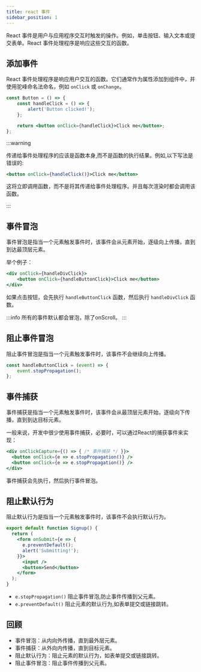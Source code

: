 ```yaml
---
title: react 事件
sidebar_position: 1
---
```


React 事件是用户与应用程序交互时触发的操作。例如，单击按钮、输入文本或提交表单。React 事件处理程序是响应这些交互的函数。

## 添加事件

React 事件处理程序是响应用户交互的函数。它们通常作为属性添加到组件中，并使用驼峰命名法命名，例如 `onClick` 或 `onChange`。

```jsx
const Button = () => {
    const handleClick = () => {
        alert('Button clicked!');
    };

    return <button onClick={handleClick}>Click me</button>;
};
```

:::warning

传递给事件处理程序的应该是函数本身,而不是函数的执行结果。例如,以下写法是错误的:

```jsx
<button onClick={handleClick()}>Click me</button>
```

这将立即调用函数，而不是将其传递给事件处理程序。并且每次渲染时都会调用该函数。

:::

## 事件冒泡

事件冒泡是指当一个元素触发事件时，该事件会从元素开始，逐级向上传播，直到到达最顶层元素。

举个例子：

```jsx
<div onClick={handleDivClick}>
    <button onClick={handleButtonClick}>Click me</button>
</div>
``` 

如果点击按钮，会先执行 `handleButtonClick` 函数，然后执行 `handleDivClick` 函数。

:::info
所有的事件默认都会冒泡，除了onScroll。
:::

## 阻止事件冒泡

阻止事件冒泡是指当一个元素触发事件时，该事件不会继续向上传播。

```jsx
const handleButtonClick = (event) => {
    event.stopPropagation();
};
```

## 事件捕获

事件捕获是指当一个元素触发事件时，该事件会从最顶层元素开始，逐级向下传播，直到到达目标元素。

一般来说，开发中很少使用事件捕获，必要时，可以通过React的捕获事件来实现：

```jsx
<div onClickCapture={() => { /* 事件捕获 */ }}>
  <button onClick={e => e.stopPropagation()} />
  <button onClick={e => e.stopPropagation()} />
</div>
```

事件捕获会先执行，然后执行事件冒泡。

## 阻止默认行为

阻止默认行为是指当一个元素触发事件时，该事件不会执行默认行为。

```jsx
export default function Signup() {
  return (
    <form onSubmit={e => {
      e.preventDefault();
      alert('Submitting!');
    }}>
      <input />
      <button>Send</button>
    </form>
  );
}
```

- `e.stopPropagation()` 阻止事件冒泡,防止事件传播到父元素。
- `e.preventDefault()` 阻止元素的默认行为,如表单提交或链接跳转。

## 回顾

- 事件冒泡：从内向外传播，直到最外层元素。
- 事件捕获：从外向内传播，直到目标元素。
- 阻止默认行为：阻止元素的默认行为，如表单提交或链接跳转。
- 阻止事件冒泡：阻止事件传播到父元素。
